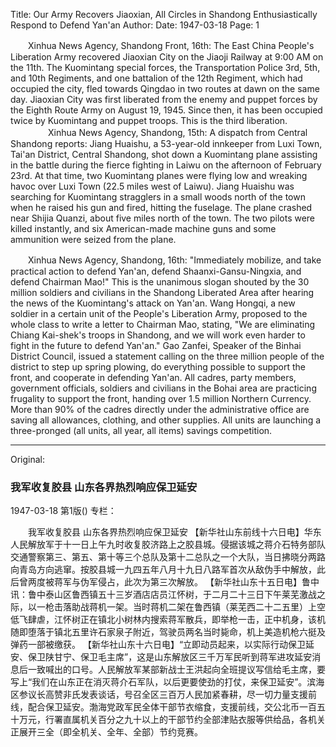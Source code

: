 Title: Our Army Recovers Jiaoxian, All Circles in Shandong Enthusiastically Respond to Defend Yan'an
Author:
Date: 1947-03-18
Page: 1

　　Xinhua News Agency, Shandong Front, 16th: The East China People's Liberation Army recovered Jiaoxian City on the Jiaoji Railway at 9:00 AM on the 11th. The Kuomintang special forces, the Transportation Police 3rd, 5th, and 10th Regiments, and one battalion of the 12th Regiment, which had occupied the city, fled towards Qingdao in two routes at dawn on the same day. Jiaoxian City was first liberated from the enemy and puppet forces by the Eighth Route Army on August 19, 1945. Since then, it has been occupied twice by Kuomintang and puppet troops. This is the third liberation.
　　
　　Xinhua News Agency, Shandong, 15th: A dispatch from Central Shandong reports: Jiang Huaishu, a 53-year-old innkeeper from Luxi Town, Tai'an District, Central Shandong, shot down a Kuomintang plane assisting in the battle during the fierce fighting in Laiwu on the afternoon of February 23rd. At that time, two Kuomintang planes were flying low and wreaking havoc over Luxi Town (22.5 miles west of Laiwu). Jiang Huaishu was searching for Kuomintang stragglers in a small woods north of the town when he raised his gun and fired, hitting the fuselage. The plane crashed near Shijia Quanzi, about five miles north of the town. The two pilots were killed instantly, and six American-made machine guns and some ammunition were seized from the plane.

　　Xinhua News Agency, Shandong, 16th: "Immediately mobilize, and take practical action to defend Yan'an, defend Shaanxi-Gansu-Ningxia, and defend Chairman Mao!" This is the unanimous slogan shouted by the 30 million soldiers and civilians in the Shandong Liberated Area after hearing the news of the Kuomintang's attack on Yan'an. Wang Hongqi, a new soldier in a certain unit of the People's Liberation Army, proposed to the whole class to write a letter to Chairman Mao, stating, "We are eliminating Chiang Kai-shek's troops in Shandong, and we will work even harder to fight in the future to defend Yan'an." Gao Zanfei, Speaker of the Binhai District Council, issued a statement calling on the three million people of the district to step up spring plowing, do everything possible to support the front, and cooperate in defending Yan'an. All cadres, party members, government officials, soldiers and civilians in the Bohai area are practicing frugality to support the front, handing over 1.5 million Northern Currency. More than 90% of the cadres directly under the administrative office are saving all allowances, clothing, and other supplies. All units are launching a three-pronged (all units, all year, all items) savings competition.



<hr /> 

Original: 


### 我军收复胶县  山东各界热烈响应保卫延安

1947-03-18
第1版()
专栏：

　　我军收复胶县
    山东各界热烈响应保卫延安
    【新华社山东前线十六日电】华东人民解放军于十一日上午九时收复胶济路上之胶县城。侵据该城之蒋介石特务部队交通警察第三、第五、第十等三个总队及第十二总队之一个大队，当日拂晓分两路向青岛方向逃窜。按胶县城一九四五年八月十九日八路军首次从敌伪手中解放，此后曾两度被蒋军与伪军侵占，此次为第三次解放。
    【新华社山东十五日电】鲁中讯：鲁中泰山区鲁西镇五十三岁酒店店员江怀树，于二月二十三日下午莱芜激战之际，以一枪击落助战蒋机一架。当时蒋机二架在鲁西镇（莱芜西二十二五里）上空低飞肆虐，江怀树正在镇北小树林内搜索蒋军散兵，即举枪一击，正中机身，该机随即堕落于镇北五里许石家泉子附近，驾驶员两名当时毙命，机上美造机枪六挺及弹药一部被缴获。
    【新华社山东十六日电】“立即动员起来，以实际行动保卫延安、保卫陕甘宁、保卫毛主席”，这是山东解放区三千万军民听到蒋军进攻延安消息后一致喊出的口号。人民解放军某部新战士王洪起向全班提议写信给毛主席，要写上“我们在山东正在消灭蒋介石军队，以后更要使劲的打仗，来保卫延安”。滨海区参议长高赞非氏发表谈话，号召全区三百万人民加紧春耕，尽一切力量支援前线，配合保卫延安。渤海党政军民全体干部节衣缩食，支援前线，交公北币一百五十万元，行署直属机关百分之九十以上的干部节约全部津贴衣服等供给品，各机关正展开三全（即全机关、全年、全部）节约竞赛。
